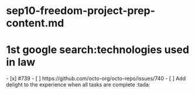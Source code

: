 # sep10-freedom-project-prep-content.md
<h1>1st google search:technologies used in law</h1>
- [x] #739
- [ ] https://github.com/octo-org/octo-repo/issues/740
- [ ] Add delight to the experience when all tasks are complete :tada:

